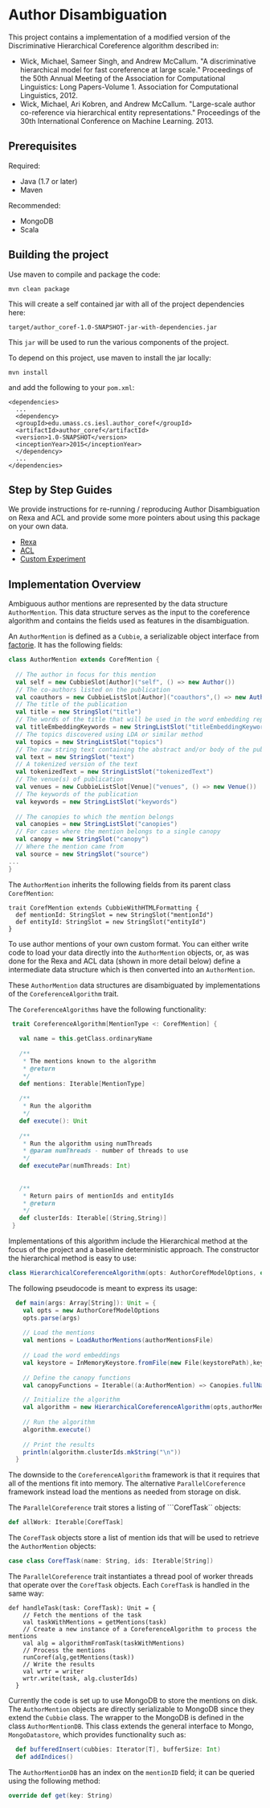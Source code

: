 # Author Disambiguation #

This project contains a implementation of a modified version of the Discriminative Hierarchical Coreference algorithm described in:

 - Wick, Michael, Sameer Singh, and Andrew McCallum. "A discriminative hierarchical model for fast coreference at large scale." Proceedings of the 50th Annual Meeting of the Association for Computational Linguistics: Long Papers-Volume 1. Association for Computational Linguistics, 2012.
 - Wick, Michael, Ari Kobren, and Andrew McCallum. "Large-scale author co-reference via hierarchical entity representations." Proceedings of the 30th International Conference on Machine Learning. 2013.

## Prerequisites ##

Required:

 - Java (1.7 or later)
 - Maven

Recommended:

 - MongoDB
 - Scala 

## Building the project ##

Use maven to compile and package the code:

```
mvn clean package
```

This will create a self contained jar with all of the project dependencies here:

```
target/author_coref-1.0-SNAPSHOT-jar-with-dependencies.jar 
```

This ```jar``` will be used to run the various components of the project.

To depend on this project, use maven to install the jar locally:

```
mvn install
```

and add the following to your ```pom.xml```:

```
<dependencies>
  ...
  <dependency>
  <groupId>edu.umass.cs.iesl.author_coref</groupId>
  <artifactId>author_coref</artifactId>
  <version>1.0-SNAPSHOT</version>
  <inceptionYear>2015</inceptionYear>
  </dependency>
  ...
</dependencies>
```

## Step by Step Guides ##

We provide instructions for re-running / reproducing Author Disambiguation on Rexa and ACL and provide some more pointers about using this package on your own data.

  - [Rexa](doc/REXA_EXPERIMENT.md)
  - [ACL](doc/ACL_EXPERIMENT.md)
  - [Custom Experiment](doc/CUSTOM_EXPERIMENT.md)

## Implementation Overview ##

Ambiguous author mentions are represented by the data structure ```AuthorMention```. This data structure serves as the input to the coreference algorithm and contains the fields used as features in the disambiguation.

An ```AuthorMention``` is defined as a ```Cubbie```, a serializable object interface from [factorie](https://github.com/factorie/factorie/blob/master/src/main/scala/cc/factorie/util/Cubbie.scala). It has the following fields:

```Scala
class AuthorMention extends CorefMention {
  
  // The author in focus for this mention
  val self = new CubbieSlot[Author]("self", () => new Author())
  // The co-authors listed on the publication
  val coauthors = new CubbieListSlot[Author]("coauthors",() => new Author())
  // The title of the publication
  val title = new StringSlot("title")
  // The words of the title that will be used in the word embedding representation of the title
  val titleEmbeddingKeywords = new StringListSlot("titleEmbeddingKeywords")
  // The topics discovered using LDA or similar method
  val topics = new StringListSlot("topics")
  // The raw string text containing the abstract and/or body of the publication
  val text = new StringSlot("text")
  // A tokenized version of the text
  val tokenizedText = new StringListSlot("tokenizedText")
  // The venue(s) of publication
  val venues = new CubbieListSlot[Venue]("venues", () => new Venue())
  // The keywords of the publication
  val keywords = new StringListSlot("keywords")
  
  // The canopies to which the mention belongs
  val canopies = new StringListSlot("canopies")
  // For cases where the mention belongs to a single canopy
  val canopy = new StringSlot("canopy")
  // Where the mention came from
  val source = new StringSlot("source")
...
}
```

The ```AuthorMention``` inherits the following fields from its parent class ```CorefMention```:

```
trait CorefMention extends CubbieWithHTMLFormatting {
  def mentionId: StringSlot = new StringSlot("mentionId")
  def entityId: StringSlot = new StringSlot("entityId")
}
```

To use author mentions of your own custom format. You can either write code to load your data directly into the ```AuthorMention``` objects, or, as was done for the Rexa and ACL data (shown in more detail below) define a intermediate data structure which is then converted into an ```AuthorMention```.


These ```AuthorMention``` data structures are disambiguated by implementations of the ```CoreferenceAlgorithm``` trait. 
 
The ```CoreferenceAlgorithms``` have the following functionality:
 
```Scala
 trait CoreferenceAlgorithm[MentionType <: CorefMention] {
 
   val name = this.getClass.ordinaryName
 
   /**
    * The mentions known to the algorithm
    * @return
    */
   def mentions: Iterable[MentionType]
 
   /**
    * Run the algorithm 
    */
   def execute(): Unit
   
   /**
    * Run the algorithm using numThreads
    * @param numThreads - number of threads to use
    */
   def executePar(numThreads: Int)
 
 
   /**
    * Return pairs of mentionIds and entityIds
    * @return
    */
   def clusterIds: Iterable[(String,String)]
 }
```

Implementations of this algorithm include the Hierarchical method at the focus of the project and a baseline deterministic approach. The constructor the hierarchical method is easy to use:


```Scala
class HierarchicalCoreferenceAlgorithm(opts: AuthorCorefModelOptions, override val mentions: Iterable[AuthorMention], keystore: Keystore, canopyFunctions: Iterable[AuthorMention => String]) extends CoreferenceAlgorithm[AuthorMention] with IndexableMentions[AuthorMention]
```

The following pseudocode is meant to express its usage:


```Scala
  def main(args: Array[String]): Unit = {
    val opts = new AuthorCorefModelOptions
    opts.parse(args)
    
    // Load the mentions 
    val mentions = LoadAuthorMentions(authorMentionsFile)
    
    // Load the word embeddings
    val keystore = InMemoryKeystore.fromFile(new File(keystorePath),keystoreDim,keystoreDelim,codec)
    
    // Define the canopy functions 
    val canopyFunctions = Iterable((a:AuthorMention) => Canopies.fullName(a), (a:AuthorMention) => Canopies.lastAndFirstNofFirst(a.self.value,3))

    // Initialize the algorithm
    val algorithm = new HierarchicalCoreferenceAlgorithm(opts,authorMentions,keystore,canopyFunctions)
    
    // Run the algorithm
    algorithm.execute()
    
    // Print the results
    println(algorithm.clusterIds.mkString("\n"))
  }
```


The downside to the ```CoreferenceAlgorithm``` framework is that it requires that all of the mentions fit into memory. The alternative ```ParallelCoreference``` framework instead load the mentions as needed from storage on disk.
 

The ```ParallelCoreference``` trait stores a listing of ```CorefTask`` objects:

```Scala
def allWork: Iterable[CorefTask]
```

The ```CorefTask``` objects store a list of mention ids that will be used to retrieve the ```AuthorMention``` objects:

```Scala
case class CorefTask(name: String, ids: Iterable[String])
```

The ```ParallelCoreference``` trait instantiates a thread pool of worker threads that operate over the ```CorefTask``` objects. Each ```CorefTask``` is handled in the same way:
 
```
def handleTask(task: CorefTask): Unit = {
    // Fetch the mentions of the task
    val taskWithMentions = getMentions(task)
    // Create a new instance of a CoreferenceAlgorithm to process the mentions
    val alg = algorithmFromTask(taskWithMentions)
    // Process the mentions
    runCoref(alg,getMentions(task))
    // Write the results
    val wrtr = writer
    wrtr.write(task, alg.clusterIds)
  }
```

Currently the code is set up to use MongoDB to store the mentions on disk. The ```AuthorMention``` objects are directly serializable to MongoDB since they extend the ```Cubbie``` class. The wrapper to the MongoDB is defined in the class ```AuthorMentionDB```. This class extends the general interface to Mongo, ```MongoDatastore```, which provides functionality such as:

```Scala
  def bufferedInsert(cubbies: Iterator[T], bufferSize: Int) 
  def addIndices()
```

The ```AuthorMentionDB``` has an index on the ```mentionID``` field; it can be queried using the following method:

```Scala
override def get(key: String)
```
